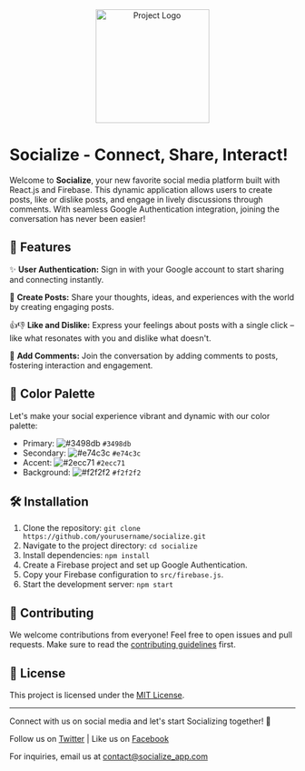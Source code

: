 <div align="center">
  <img src="project_logo.png" alt="Project Logo" width="200" height="200">
</div>

# Socialize - Connect, Share, Interact!

Welcome to **Socialize**, your new favorite social media platform built with React.js and Firebase. This dynamic application allows users to create posts, like or dislike posts, and engage in lively discussions through comments. With seamless Google Authentication integration, joining the conversation has never been easier!

## 🚀 Features

✨ **User Authentication:** Sign in with your Google account to start sharing and connecting instantly.

📝 **Create Posts:** Share your thoughts, ideas, and experiences with the world by creating engaging posts.

👍👎 **Like and Dislike:** Express your feelings about posts with a single click – like what resonates with you and dislike what doesn't.

💬 **Add Comments:** Join the conversation by adding comments to posts, fostering interaction and engagement.

## 🎨 Color Palette

Let's make your social experience vibrant and dynamic with our color palette:

- Primary: ![#3498db](https://via.placeholder.com/15/3498db/000000?text=+) `#3498db`
- Secondary: ![#e74c3c](https://via.placeholder.com/15/e74c3c/000000?text=+) `#e74c3c`
- Accent: ![#2ecc71](https://via.placeholder.com/15/2ecc71/000000?text=+) `#2ecc71`
- Background: ![#f2f2f2](https://via.placeholder.com/15/f2f2f2/000000?text=+) `#f2f2f2`

## 🛠️ Installation

1. Clone the repository: `git clone https://github.com/yourusername/socialize.git`
2. Navigate to the project directory: `cd socialize`
3. Install dependencies: `npm install`
4. Create a Firebase project and set up Google Authentication.
5. Copy your Firebase configuration to `src/firebase.js`.
6. Start the development server: `npm start`

## 🤝 Contributing

We welcome contributions from everyone! Feel free to open issues and pull requests. Make sure to read the [contributing guidelines](CONTRIBUTING.md) first.

## 📝 License

This project is licensed under the [MIT License](LICENSE).

---

Connect with us on social media and let's start Socializing together! 🎉

Follow us on [Twitter](https://twitter.com/socialize_app) | Like us on [Facebook](https://facebook.com/socialize_app)

For inquiries, email us at contact@socialize_app.com

